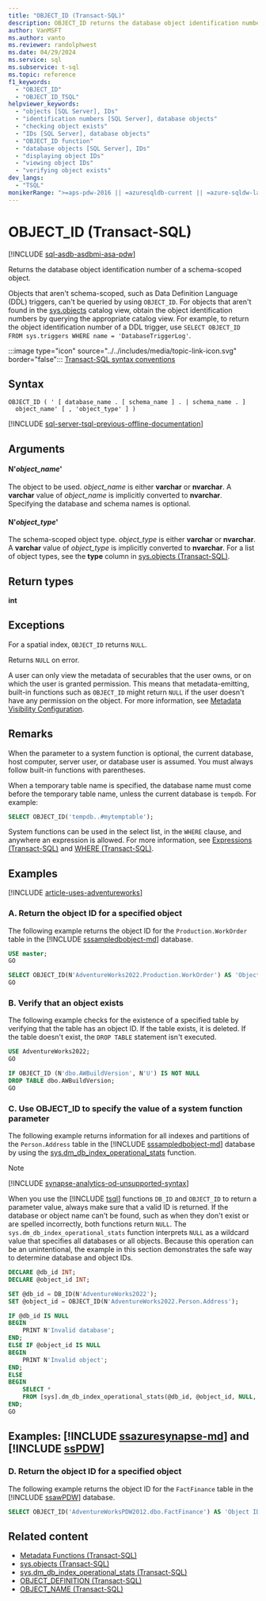 ```yaml
---
title: "OBJECT_ID (Transact-SQL)"
description: OBJECT_ID returns the database object identification number of a schema-scoped object.
author: VanMSFT
ms.author: vanto
ms.reviewer: randolphwest
ms.date: 04/29/2024
ms.service: sql
ms.subservice: t-sql
ms.topic: reference
f1_keywords:
  - "OBJECT_ID"
  - "OBJECT_ID_TSQL"
helpviewer_keywords:
  - "objects [SQL Server], IDs"
  - "identification numbers [SQL Server], database objects"
  - "checking object exists"
  - "IDs [SQL Server], database objects"
  - "OBJECT_ID function"
  - "database objects [SQL Server], IDs"
  - "displaying object IDs"
  - "viewing object IDs"
  - "verifying object exists"
dev_langs:
  - "TSQL"
monikerRange: ">=aps-pdw-2016 || =azuresqldb-current || =azure-sqldw-latest || >=sql-server-2016 || >=sql-server-linux-2017 || =azuresqldb-mi-current"
---
```

# OBJECT_ID (Transact-SQL)

[!INCLUDE [sql-asdb-asdbmi-asa-pdw](../../includes/applies-to-version/sql-asdb-asdbmi-asa-pdw.md)]

Returns the database object identification number of a schema-scoped object.

Objects that aren't schema-scoped, such as Data Definition Language (DDL) triggers, can't be queried by using `OBJECT_ID`. For objects that aren't found in the [sys.objects](../../relational-databases/system-catalog-views/sys-objects-transact-sql.md) catalog view, obtain the object identification numbers by querying the appropriate catalog view. For example, to return the object identification number of a DDL trigger, use `SELECT OBJECT_ID FROM sys.triggers WHERE name = 'DatabaseTriggerLog'`.

:::image type="icon" source="../../includes/media/topic-link-icon.svg" border="false"::: [Transact-SQL syntax conventions](../../t-sql/language-elements/transact-sql-syntax-conventions-transact-sql.md)

## Syntax

```syntaxsql
OBJECT_ID ( ' [ database_name . [ schema_name ] . | schema_name . ]
  object_name' [ , 'object_type' ] )
```

[!INCLUDE [sql-server-tsql-previous-offline-documentation](../../includes/sql-server-tsql-previous-offline-documentation.md)]

## Arguments

#### N'*object_name*'

The object to be used. *object_name* is either **varchar** or **nvarchar**. A **varchar** value of *object_name* is implicitly converted to **nvarchar**. Specifying the database and schema names is optional.

#### N'*object_type*'

The schema-scoped object type. *object_type* is either **varchar** or **nvarchar**. A **varchar** value of *object_type* is implicitly converted to **nvarchar**. For a list of object types, see the **type** column in [sys.objects (Transact-SQL)](../../relational-databases/system-catalog-views/sys-objects-transact-sql.md).

## Return types

**int**

## Exceptions

For a spatial index, `OBJECT_ID` returns `NULL`.

Returns `NULL` on error.

A user can only view the metadata of securables that the user owns, or on which the user is granted permission. This means that metadata-emitting, built-in functions such as `OBJECT_ID` might return `NULL` if the user doesn't have any permission on the object. For more information, see [Metadata Visibility Configuration](../../relational-databases/security/metadata-visibility-configuration.md).

## Remarks

When the parameter to a system function is optional, the current database, host computer, server user, or database user is assumed. You must always follow built-in functions with parentheses.

When a temporary table name is specified, the database name must come before the temporary table name, unless the current database is `tempdb`. For example:

```sql
SELECT OBJECT_ID('tempdb..#mytemptable');
```

System functions can be used in the select list, in the `WHERE` clause, and anywhere an expression is allowed. For more information, see [Expressions (Transact-SQL)](../language-elements/expressions-transact-sql.md) and [WHERE (Transact-SQL)](../queries/where-transact-sql.md).

## Examples

[!INCLUDE [article-uses-adventureworks](../../includes/article-uses-adventureworks.md)]

### A. Return the object ID for a specified object

The following example returns the object ID for the `Production.WorkOrder` table in the [!INCLUDE [sssampledbobject-md](../../includes/sssampledbobject-md.md)] database.

```sql
USE master;
GO

SELECT OBJECT_ID(N'AdventureWorks2022.Production.WorkOrder') AS 'Object ID';
GO
```

### B. Verify that an object exists

The following example checks for the existence of a specified table by verifying that the table has an object ID. If the table exists, it is deleted. If the table doesn't exist, the `DROP TABLE` statement isn't executed.

```sql
USE AdventureWorks2022;
GO

IF OBJECT_ID (N'dbo.AWBuildVersion', N'U') IS NOT NULL
DROP TABLE dbo.AWBuildVersion;
GO
```

### C. Use OBJECT_ID to specify the value of a system function parameter

The following example returns information for all indexes and partitions of the `Person.Address` table in the [!INCLUDE [sssampledbobject-md](../../includes/sssampledbobject-md.md)] database by using the [sys.dm_db_index_operational_stats](../../relational-databases/system-dynamic-management-views/sys-dm-db-index-operational-stats-transact-sql.md) function.

> [!NOTE]  
> [!INCLUDE [synapse-analytics-od-unsupported-syntax](../../includes/synapse-analytics-od-unsupported-syntax.md)]

When you use the [!INCLUDE [tsql](../../includes/tsql-md.md)] functions `DB_ID` and `OBJECT_ID` to return a parameter value, always make sure that a valid ID is returned. If the database or object name can't be found, such as when they don't exist or are spelled incorrectly, both functions return `NULL`. The `sys.dm_db_index_operational_stats` function interprets `NULL` as a wildcard value that specifies all databases or all objects. Because this operation can be an unintentional, the example in this section demonstrates the safe way to determine database and object IDs.

```sql
DECLARE @db_id INT;
DECLARE @object_id INT;

SET @db_id = DB_ID(N'AdventureWorks2022');
SET @object_id = OBJECT_ID(N'AdventureWorks2022.Person.Address');

IF @db_id IS NULL
BEGIN
    PRINT N'Invalid database';
END;
ELSE IF @object_id IS NULL
BEGIN
    PRINT N'Invalid object';
END;
ELSE
BEGIN
    SELECT *
    FROM [sys].dm_db_index_operational_stats(@db_id, @object_id, NULL, NULL);
END;
GO
```

## Examples: [!INCLUDE [ssazuresynapse-md](../../includes/ssazuresynapse-md.md)] and [!INCLUDE [ssPDW](../../includes/sspdw-md.md)]

### D. Return the object ID for a specified object

The following example returns the object ID for the `FactFinance` table in the [!INCLUDE [ssawPDW](../../includes/ssawpdw-md.md)] database.

```sql
SELECT OBJECT_ID('AdventureWorksPDW2012.dbo.FactFinance') AS 'Object ID';
```

## Related content

- [Metadata Functions (Transact-SQL)](metadata-functions-transact-sql.md)
- [sys.objects (Transact-SQL)](../../relational-databases/system-catalog-views/sys-objects-transact-sql.md)
- [sys.dm_db_index_operational_stats (Transact-SQL)](../../relational-databases/system-dynamic-management-views/sys-dm-db-index-operational-stats-transact-sql.md)
- [OBJECT_DEFINITION (Transact-SQL)](object-definition-transact-sql.md)
- [OBJECT_NAME (Transact-SQL)](object-name-transact-sql.md)
